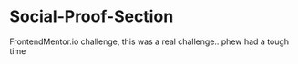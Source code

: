 # Social-Proof-Section
FrontendMentor.io challenge, this was a real challenge.. phew 
had a tough time
